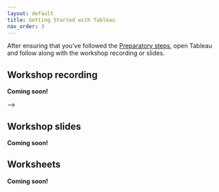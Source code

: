 ```yaml
---
layout: default
title: Getting Started with Tableau
nav_order: 3
---
```


After ensuring that you've followed the [Preparatory steps](preparation), open Tableau and follow along with the workshop recording or slides. 

## Workshop recording

**Coming soon!**
<!--
<iframe height="480" width="853" allowfullscreen frameborder=0 src="https://echo360.ca/media/cf61730c-a57a-4591-aeef-a4abf37a78ec/public?autoplay=false&automute=false"></iframe>
<!--View the original [here](https://echo360.ca/media/cf61730c-a57a-4591-aeef-a4abf37a78ec/public).-->
-->

## Workshop slides

**Coming soon!**

<!--
<div style="position:relative;padding-top:66.25%;">
<iframe src="//docs.google.com/viewer?url=https://github.com/scds/intro-voyant/raw/main/assets/docs/voyant_20201104.pdf?dl=0&hl=en_US&embedded=true" class="gde-frame" style="position:absolute;top:0;left:0;width:100%;height:100%;border:none;" scrolling="no"></iframe>
</div>
[Download as a PDF](https://github.com/scds/intro-voyant/raw/main/assets/docs/voyant_20201104.pdf)
<br>
-->

## Worksheets
**Coming soon!**